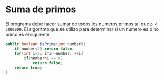 # Suma de primos

El programa debe hacer sumar de todos los numeros primos tal que `p < 5000000`. El algoritmo que se utilizo para determinar si un numero es o no primo es el siguiente:

```java
public boolean isPrime(int number){
    if(number<2) return false;
    for(int i=2; i*i<=number; ++i)
        if(number%i == 0)
            return false;
    return true;
}
```
